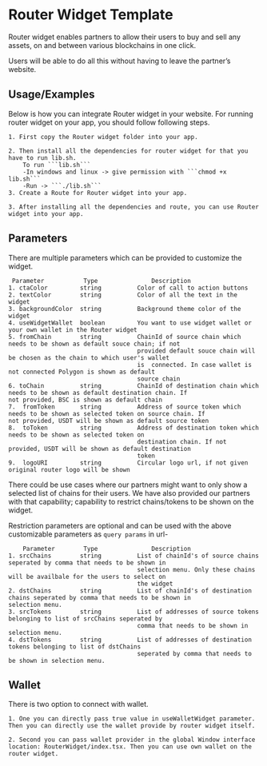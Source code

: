 # Router Widget Template
Router widget enables partners to allow their users to buy and sell any assets, on and between various blockchains in one click. 

Users will be able to do all this without having to leave the partner’s website.

## Usage/Examples
Below is how you can integrate Router widget in your website.
	For running router widget on your app, you should follow following steps.
	
	1. First copy the Router widget folder into your app.

	2. Then install all the dependencies for router widget for that you have to run lib.sh.
		To run ```lib.sh```
		-In windows and linux -> give permission with ```chmod +x lib.sh```
		-Run -> ```./lib.sh```
    3. Create a Route for Router widget into your app.
    
	3. After installing all the dependencies and route, you can use Router widget into your app.
	

## Parameters

There are multiple parameters which can be provided to customize the widget. 

     Parameter      	 Type	      		Description
	1. ctaColor		    string		    Color of call to action buttons
	2. textColor		string		    Color of all the text in the widget
	3. backgroundColor	string		    Background theme color of the widget
	4. useWidgetWallet	boolean		    You want to use widget wallet or your own wallet in the Router widget
	5. fromChain        string          ChainId of source chain which needs to be shown as default souce chain; if not  
                                        provided default souce chain will be chosen as the chain to which user's wallet
                                        is  connected. In case wallet is not connected Polygon is shown as default 
                                        source chain
	6. toChain          string          ChainId of destination chain which needs to be shown as default destination chain. If                                     not provided, BSC is shown as default chain
	7.  fromToken       string          Address of source token which needs to be shown as selected token on source chain. If                                     not provided, USDT will be shown as default source token
	8.  toToken         string          Address of destination token which needs to be shown as selected token on          
	                                    destination chain. If not provided, USDT will be shown as default destination 
                                        token
	9.  logoURI         string          Circular logo url, if not given original router logo will be shown

There could be use cases where our partners might want to only show a selected list of chains for their users. We have also provided our partners with that capability; capability to restrict chains/tokens to be shown on the widget.

Restriction parameters are optional and can be used with the above customizable parameters as ```query params``` in url-

        Parameter      	 Type	      		Description
	1. srcChains		string		    List of chainId's of source chains seperated by comma that needs to be shown in      
	                                    selection menu. Only these chains will be availbale for the users to select on 
                                        the widget
	2. dstChains		string		    List of chainId's of destination chains seperated by comma that needs to be shown in                                     selection menu.
	3. srcTokens	    string		    List of addresses of source tokens belonging to list of srcChains seperated by 
	                                    comma that needs to be shown in selection menu.
	4. dstTokens	    string	        List of addresses of destination tokens belonging to list of dstChains 
	                                    seperated by comma that needs to be shown in selection menu.

## Wallet

There is two option to connect with wallet.

    1. One you can directly pass true value in useWalletWidget parameter. Then you can directly use the wallet provide by router widget itself.
    
    2. Second you can pass wallet provider in the global Window interface location: RouterWidget/index.tsx. Then you can use own wallet on the router widget.

